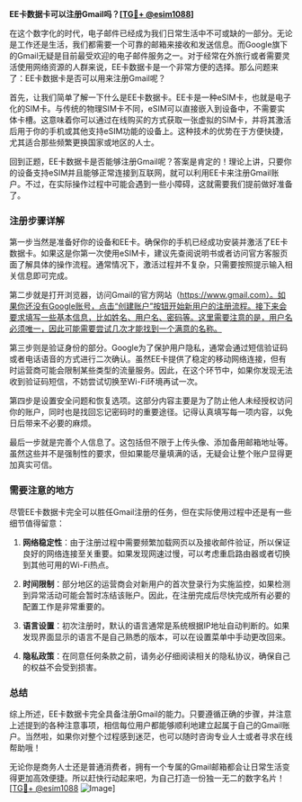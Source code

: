 **EE卡数据卡可以注册Gmail吗？[[TG💪+ @esim1088](https://t.me/s/esim1088)]**

在这个数字化的时代，电子邮件已经成为我们日常生活中不可或缺的一部分。无论是工作还是生活，我们都需要一个可靠的邮箱来接收和发送信息。而Google旗下的Gmail无疑是目前最受欢迎的电子邮件服务之一。对于经常在外旅行或者需要灵活使用网络资源的人群来说，EE卡数据卡是一个非常方便的选择。那么问题来了：EE卡数据卡是否可以用来注册Gmail呢？

首先，让我们简单了解一下什么是EE卡数据卡。EE卡是一种eSIM卡，也就是电子化的SIM卡。与传统的物理SIM卡不同，eSIM可以直接嵌入到设备中，不需要实体卡槽。这意味着你可以通过在线购买的方式获取一张虚拟的SIM卡，并将其激活后用于你的手机或其他支持eSIM功能的设备上。这种技术的优势在于方便快捷，尤其适合那些频繁更换国家或地区的人士。

回到正题，EE卡数据卡是否能够注册Gmail呢？答案是肯定的！理论上讲，只要你的设备支持eSIM并且能够正常连接到互联网，就可以利用EE卡来注册Gmail账户。不过，在实际操作过程中可能会遇到一些小障碍，这就需要我们提前做好准备了。

### 注册步骤详解

第一步当然是准备好你的设备和EE卡。确保你的手机已经成功安装并激活了EE卡数据卡。如果这是你第一次使用eSIM卡，建议先查阅说明书或者访问官方客服页面了解具体的操作流程。通常情况下，激活过程并不复杂，只需要按照提示输入相关信息即可完成。

第二步就是打开浏览器，访问Gmail的官方网站（https://www.gmail.com）。如果你还没有Google账号，点击“创建账户”按钮开始新用户的注册流程。接下来会要求填写一些基本信息，比如姓名、用户名、密码等。这里需要注意的是，用户名必须唯一，因此可能需要尝试几次才能找到一个满意的名称。

第三步则是验证身份的部分。Google为了保护用户隐私，通常会通过短信验证码或者电话语音的方式进行二次确认。虽然EE卡提供了稳定的移动网络连接，但有时运营商可能会限制某些类型的流量服务。因此，在这个环节中，如果你发现无法收到验证码短信，不妨尝试切换至Wi-Fi环境再试一次。

第四步是设置安全问题和恢复选项。这部分内容主要是为了防止他人未经授权访问你的账户，同时也是找回忘记密码时的重要途径。记得认真填写每一项内容，以免日后带来不必要的麻烦。

最后一步就是完善个人信息了。这包括但不限于上传头像、添加备用邮箱地址等。虽然这些并不是强制性的要求，但如果能尽量填满的话，无疑会让整个账户显得更加真实可信。

### 需要注意的地方

尽管EE卡数据卡完全可以胜任Gmail注册的任务，但在实际使用过程中还是有一些细节值得留意：

1. **网络稳定性**：由于注册过程中需要频繁加载网页以及接收邮件验证，所以保证良好的网络连接至关重要。如果发现网速过慢，可以考虑重启路由器或者切换到其他可用的Wi-Fi热点。

2. **时间限制**：部分地区的运营商会对新用户的首次登录行为实施监控，如果检测到异常活动可能会暂时冻结该账户。因此，在注册完成后尽快完成所有必要的配置工作是非常重要的。

3. **语言设置**：初次注册时，默认的语言通常是系统根据IP地址自动判断的。如果发现界面显示的语言不是自己熟悉的版本，可以在设置菜单中手动更改回来。

4. **隐私政策**：在同意任何条款之前，请务必仔细阅读相关的隐私协议，确保自己的权益不会受到损害。

### 总结

综上所述，EE卡数据卡完全具备注册Gmail的能力。只要遵循正确的步骤，并注意上述提到的各种注意事项，相信每位用户都能够顺利地建立起属于自己的Gmail账户。当然啦，如果你对整个过程感到迷茫，也可以随时咨询专业人士或者寻求在线帮助哦！

无论你是商务人士还是普通消费者，拥有一个专属的Gmail邮箱都会让日常生活变得更加高效便捷。所以赶快行动起来吧，为自己打造一份独一无二的数字名片！[[TG💪+ @esim1088](https://t.me/s/esim1088) ![Image](https://i.postimg.cc/4NQfJmqS/Snipaste-2025-05-13-00-14-12.png)]